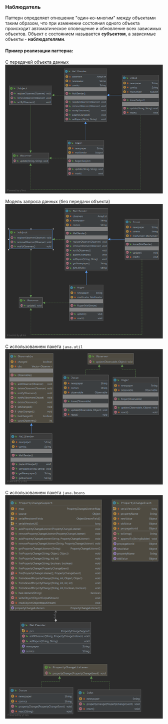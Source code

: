 ### Наблюдатель
Паттерн определяет отношение "один-ко-многим" между объектами таким образом, что при изменении состояния одного объекта происходит автоматическое оповещение и обновление всех зависимых объектов. 
Объект с состоянием называется **субъектом**, а зависимые объекты - **наблюдателями**.
#### Пример реализации паттерна:
С передачей объекта данных
![UML](UML.png)

Модель запроса данных (без передачи объекта)
![UML2](UML2.png)

С использованием пакета `java.util`
![UML3](UML3.png)

С использованием пакета `java.beans`
![UML4](UML4.png)